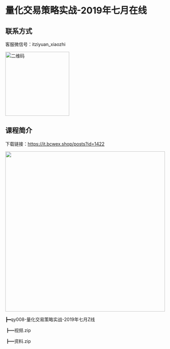 # 量化交易策略实战-2019年七月在线

## 联系方式

客服微信号：itziyuan_xiaozhi

<img src="https://ziyuanyun.oss-cn-guangzhou.aliyuncs.com/common/20240614073449/666b82192834a.jpg" width="200" height="200" alt="二维码">

## 课程简介

下载链接：https://it.bcwex.shop/posts?id=1422

<img src="https://ziyuanyun.oss-cn-guangzhou.aliyuncs.com/yun/20240515153932/664466b441eee.jpg" width="500" alt="">

  ┣━qy008-量化交易策略实战-2019年七月Z线

 ┣━视频.zip

 ┣━资料.zip

  